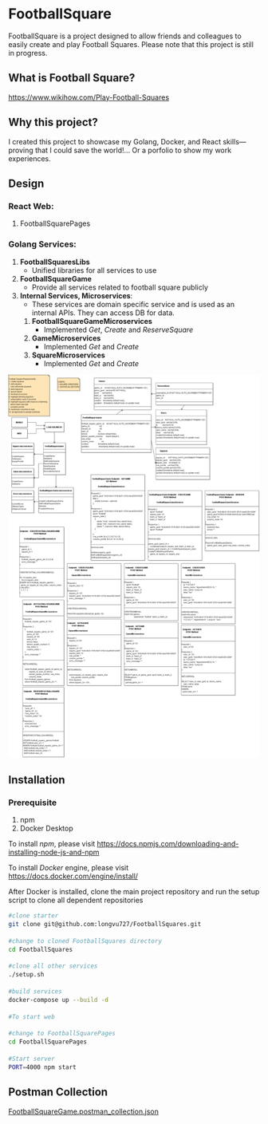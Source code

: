 # FootballSquare
FootballSquare is a project designed to allow friends and colleagues to easily create and play Football Squares. Please note that this project is still in progress.

## What is Football Square?
https://www.wikihow.com/Play-Football-Squares

## Why this project?
I created this project to showcase my Golang, Docker, and React skills—proving that I could save the world!... Or a porfolio to show my work experiences.

## Design

### React Web:
1. FootballSquarePages


### Golang Services:
1. **FootballSquaresLibs**
   * Unified libraries for all services to use
2. **FootballSquareGame**
   * Provide all services related to football square publicly
3. **Internal Services, Microservices**:
   * These services are domain specific service and is used as an internal APIs.  They can access DB for data.
   1. **FootballSquareGameMicroservices**
      * Implemented *Get*, *Create* and *ReserveSquare*
   2. **GameMicroservices**
      * Implemented *Get* and *Create*
   3. **SquareMicroservices**
      * Implemented *Get* and *Create*

![FootballSquare Designs](FootballSquare.png)

## Installation
### Prerequisite
1. npm
2. Docker Desktop

To install *npm*, please visit https://docs.npmjs.com/downloading-and-installing-node-js-and-npm

To install *Docker* engine, please visit https://docs.docker.com/engine/install/

After Docker is installed, clone the main project repository and run the setup script to clone all dependent repositories

```sh
#clone starter
git clone git@github.com:longvu727/FootballSquares.git

#change to cloned FootballSquares directory
cd FootballSquares

#clone all other services
./setup.sh

#build services
docker-compose up --build -d

#To start web

#change to FootballSquarePages
cd FootballSquarePages

#Start server
PORT=4000 npm start
```
## Postman Collection
[FootballSquareGame.postman_collection.json](FootballSquareGame.postman_collection.json)
